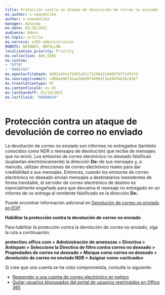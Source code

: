 ```yaml
---
title: Protección contra un ataque de devolución de correo no enviado
ms.author: v-smandalika
author: v-smandalika
manager: dansimp
ms.date: 03/18/2021
audience: Admin
ms.topic: article
ms.service: o365-administration
ROBOTS: NOINDEX, NOFOLLOW
localization_priority: Priority
ms.collection: Adm_O365
ms.custom:
- "9779"
- "9005743"
ms.openlocfilehash: 8d9214fe2f5d55a21c72296421dd837d7f1d7e7d
ms.sourcegitcommit: c08bed4071baa3bb5879496df3ed44fb828c8367
ms.translationtype: HT
ms.contentlocale: es-ES
ms.lasthandoff: 03/19/2021
ms.locfileid: "50898024"
---
```

# <a name="protection-from-backscatter-attack"></a>Protección contra un ataque de devolución de correo no enviado

La devolución de correo no enviado son informes no entregados (también conocidos como NDR o mensajes de devolución) que recibe de mensajes que no envió. Los emisores de correo electrónico no deseado falsifican (suplantan electrónicamente) la dirección **De:** de sus mensajes y, a menudo, utilizan direcciones de correo electrónico reales para dar credibilidad a sus mensajes. Entonces, cuando los emisores de correo electrónico no deseado envían mensajes a destinatarios inexistentes de forma inevitable, el servidor de correo electrónico de destino es esencialmente engañado para que devuelva el mensaje no entregado en un informe de no entrega al remitente falsificado en la dirección **De:**.

Puede encontrar información adicional en [Devolución de correo no enviado en EOP](https://docs.microsoft.com/microsoft-365/security/office-365-security/backscatter-messages-and-eop).

**Habilitar la protección contra la devolución de correo no enviado**

Para habilitar la protección contra la devolución de correo no enviado, siga la ruta a continuación.

**protection.office.com > Administración de amenazas > Directiva > Antispam > Seleccione la Directiva de filtro contra correo no deseado > Propiedades de correo no deseado > Marque como correo no deseado > devolución de correo no enviado NDR > Asignar como «activado»**

Si cree que una cuenta se ha visto comprometida, consulte lo siguiente:

- [Responder a una cuenta de correo electrónico en peligro](https://docs.microsoft.com/microsoft-365/security/office-365-security/responding-to-a-compromised-email-account)
- [Quitar usuarios bloqueados del portal de usuarios restringidos en Office 365](https://docs.microsoft.com/microsoft-365/security/office-365-security/removing-user-from-restricted-users-portal-after-spam)



